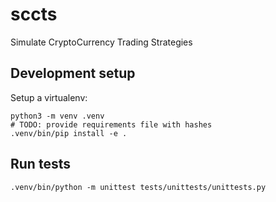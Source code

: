 # sccts

Simulate CryptoCurrency Trading Strategies

## Development setup

Setup a virtualenv:

    python3 -m venv .venv
    # TODO: provide requirements file with hashes
    .venv/bin/pip install -e .

## Run tests

    .venv/bin/python -m unittest tests/unittests/unittests.py
